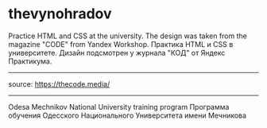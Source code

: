 # thevynohradov
Practice HTML and CSS at the university. The design was taken from the magazine "CODE" from Yandex Workshop.
Практика HTML и CSS в университете. Дизайн подсмотрен у журнала "КОД" от Яндекс Практикума.
***
source: https://thecode.media/
***
Odesa Mechnikov National University training program
Программа обучения Одесского Национального Университета имени Мечникова
